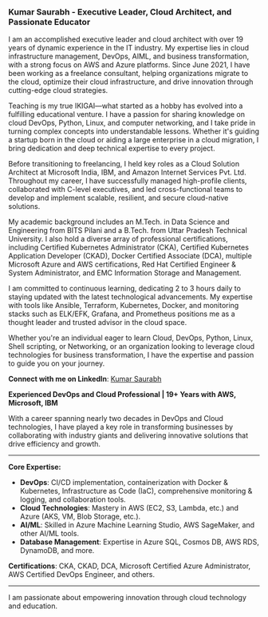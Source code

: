 ### Kumar Saurabh - Executive Leader, Cloud Architect, and Passionate Educator

I am an accomplished executive leader and cloud architect with over 19 years of dynamic experience in the IT industry. My expertise lies in cloud infrastructure management, DevOps, AIML, and business transformation, with a strong focus on AWS and Azure platforms. Since June 2021, I have been working as a freelance consultant, helping organizations migrate to the cloud, optimize their cloud infrastructure, and drive innovation through cutting-edge cloud strategies.

Teaching is my true IKIGAI—what started as a hobby has evolved into a fulfilling educational venture. I have a passion for sharing knowledge on cloud DevOps, Python, Linux, and computer networking, and I take pride in turning complex concepts into understandable lessons. Whether it's guiding a startup born in the cloud or aiding a large enterprise in a cloud migration, I bring dedication and deep technical expertise to every project.

Before transitioning to freelancing, I held key roles as a Cloud Solution Architect at Microsoft India, IBM, and Amazon Internet Services Pvt. Ltd. Throughout my career, I have successfully managed high-profile clients, collaborated with C-level executives, and led cross-functional teams to develop and implement scalable, resilient, and secure cloud-native solutions.

My academic background includes an M.Tech. in Data Science and Engineering from BITS Pilani and a B.Tech. from Uttar Pradesh Technical University. I also hold a diverse array of professional certifications, including Certified Kubernetes Administrator (CKA), Certified Kubernetes Application Developer (CKAD), Docker Certified Associate (DCA), multiple Microsoft Azure and AWS certifications, Red Hat Certified Engineer & System Administrator, and EMC Information Storage and Management.

I am committed to continuous learning, dedicating 2 to 3 hours daily to staying updated with the latest technological advancements. My expertise with tools like Ansible, Terraform, Kubernetes, Docker, and monitoring stacks such as ELK/EFK, Grafana, and Prometheus positions me as a thought leader and trusted advisor in the cloud space.

Whether you're an individual eager to learn Cloud, DevOps, Python, Linux, Shell scripting, or Networking, or an organization looking to leverage cloud technologies for business transformation, I have the expertise and passion to guide you on your journey.

**Connect with me on LinkedIn**: [Kumar Saurabh](https://www.linkedin.com/in/kumar-saurabh-31ba4519b/) 

**Experienced DevOps and Cloud Professional | 19+ Years with AWS, Microsoft, IBM**

With a career spanning nearly two decades in DevOps and Cloud technologies, I have played a key role in transforming businesses by collaborating with industry giants and delivering innovative solutions that drive efficiency and growth.

---

**Core Expertise:**
- **DevOps**: CI/CD implementation, containerization with Docker & Kubernetes, Infrastructure as Code (IaC), comprehensive monitoring & logging, and collaboration tools.
- **Cloud Technologies**: Mastery in AWS (EC2, S3, Lambda, etc.) and Azure (AKS, VM, Blob Storage, etc.).
- **AI/ML**: Skilled in Azure Machine Learning Studio, AWS SageMaker, and other AI/ML tools.
- **Database Management**: Expertise in Azure SQL, Cosmos DB, AWS RDS, DynamoDB, and more.

**Certifications**: CKA, CKAD, DCA, Microsoft Certified Azure Administrator, AWS Certified DevOps Engineer, and others.

---

I am passionate about empowering innovation through cloud technology and education.
